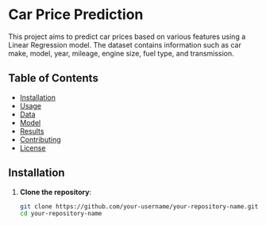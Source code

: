 # Car Price Prediction

This project aims to predict car prices based on various features using a Linear Regression model. The dataset contains information such as car make, model, year, mileage, engine size, fuel type, and transmission.

## Table of Contents

- [Installation](#installation)
- [Usage](#usage)
- [Data](#data)
- [Model](#model)
- [Results](#results)
- [Contributing](#contributing)
- [License](#license)

## Installation

1. **Clone the repository**:
   ```sh
   git clone https://github.com/your-username/your-repository-name.git
   cd your-repository-name

